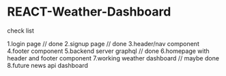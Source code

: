 # REACT-Weather-Dashboard

check list

1.login page // done
2.signup page // done
3.header/nav component
4.footer component
5.backend server graphql // done
6.homepage with header and footer component
7.working weather dashboard // maybe done
8.future news api dashboard
